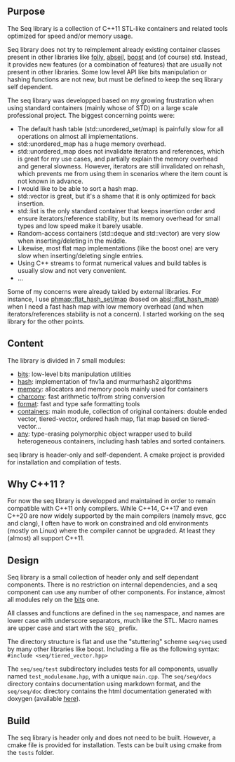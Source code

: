 
Purpose
-------

The Seq library is a collection of C++11 STL-like containers and related tools optimized for speed and/or memory usage.

Seq library does not try to reimplement already existing container classes present in other libraries like <a href="https://github.com/facebook/folly">folly</a>, <a href="https://abseil.io/">abseil</a>, <a href="https://www.boost.org/">boost</a> and (of course) std. Instead, it provides new features (or a combination of features) that are usually not present in other libraries. Some low level API like bits manipulation or hashing functions are not new, but must be defined to keep the seq library self dependent.

The seq library was developped based on my growing frustration when using standard containers (mainly whose of STD) on a large scale professional project. The biggest concerning points were:

-	The default hash table (std::unordered_set/map) is painfully slow for all operations on almost all implementations.
-	std::unordered_map has a huge memory overhead.
-	std::unordered_map does not invalidate iterators and references, which is great for my use cases, and partially explain the memory overhead and general slowness. However,
		iterators are still invalidated on rehash, which prevents me from using them in scenarios where the item count is not known in advance.
-	I would like to be able to sort a hash map.
-	std::vector is great, but it's a shame that it is only optimized for back insertion.
-	std::list is the only standard container that keeps insertion order and ensure iterators/reference stability, but its memory overhead for small types and low speed make it barely usable.
-	Random-access containers (std::deque and std::vector) are very slow when inserting/deleting in the middle.
-	Likewise, most flat map implementations (like the boost one) are very slow when inserting/deleting single entries.
-	Using C++ streams to format numerical values and build tables is usually slow and not very convenient.
-	...

Some of my concerns were already takled by external libraries. For instance, I use <a href="https://github.com/greg7mdp/parallel-hashmap">phmap::flat_hash_set/map</a> (based on <a href="https://github.com/abseil/abseil-cpp">absl::flat_hash_map</a>) when I need a fast hash map with low memory overhead (and when iterators/references stability is not a concern). I started working on the seq library for the other points.

Content
-------

The library is divided in 7 small modules:
-	[bits](docs/bits.md): low-level bits manipulation utilities
-	[hash](docs/hash.md): implementation of fnv1a and murmurhash2 algorithms
-	[memory](docs/memory.md): allocators and memory pools mainly used for containers
-	[charconv](docs/charconv.md): fast arithmetic to/from string conversion
-	[format](docs/format.md): fast and type safe formatting tools
-	[containers](docs/containers.md): main module, collection of original containers: double ended vector, tiered-vector, ordered hash map, flat map based on tiered-vector...
-	[any](docs/any.md): type-erasing polymorphic object wrapper used to build heterogeneous containers, including hash tables and sorted containers.

seq library is header-only and self-dependent. A cmake project is provided for installation and compilation of tests.

Why C++11 ?
-----------

For now the seq library is developped and maintained in order to remain compatible with C++11 only compilers.
While C++14, C++17 and even C++20 are now widely supported by the main compilers (namely msvc, gcc and clang), I often have to work on constrained and old environments (mostly on Linux) where the compiler cannot be upgraded. At least they (almost) all support C++11.


Design
------

Seq library is a small collection of header only and self dependant components. There is no restriction on internal dependencies, and a seq component can use any number of other components.
For instance, almost all modules rely on the [bits](docs/bits.md) one.

All classes and functions are defined in the `seq` namespace, and names are lower case with underscore separators, much like the STL.
Macro names are upper case and start with the `SEQ_` prefix.

The directory structure is flat and use the "stuttering" scheme `seq/seq` used by many other libraries like boost.
Including a file as the following syntax: `#include <seq/tiered_vector.hpp>`

The `seq/seq/test` subdirectory includes tests for all components, usually named `test_modulename.hpp`, with a unique `main.cpp`. 
The `seq/seq/docs` directory contains documentation using markdown format, and the `seq/seq/doc` directory contains the html documentation generated with doxygen (available <a href="https://rawcdn.githack.com/Thermadiag/seq/731467950d3591147b62856972e0d543173dddc1/doc/html/index.html">here</a>).

Build
-----

The seq library is header only and does not need to be built. However, a cmake file is provided for installation.
Tests can be built using cmake from the `tests` folder.
